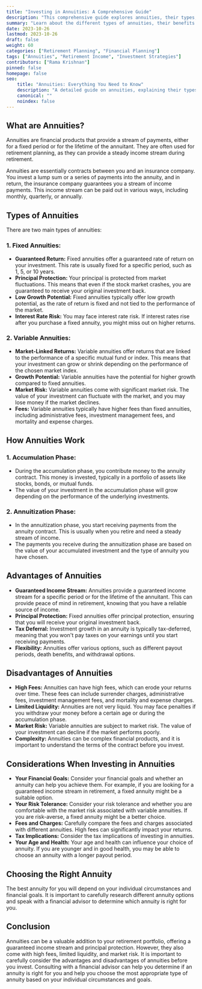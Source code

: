 ```yaml
---
title: "Investing in Annuities: A Comprehensive Guide"
description: "This comprehensive guide explores annuities, their types, advantages, disadvantages, and considerations for investing in them."
summary: "Learn about the different types of annuities, their benefits and drawbacks, and how to determine if they are a suitable investment for your financial goals."
date: 2023-10-26
lastmod: 2023-10-26
draft: false
weight: 60
categories: ["Retirement Planning", "Financial Planning"]
tags: ["Annuities", "Retirement Income", "Investment Strategies"]
contributors: ["Rama Krishnan"]
pinned: false
homepage: false
seo:
    title: "Annuities: Everything You Need to Know"
    description: "A detailed guide on annuities, explaining their types, advantages, disadvantages, and considerations for investment."
    canonical: ""
    noindex: false
---
```


## What are Annuities?

Annuities are financial products that provide a stream of payments, either for a fixed period or for the lifetime of the annuitant. They are often used for retirement planning, as they can provide a steady income stream during retirement. 

Annuities are essentially contracts between you and an insurance company. You invest a lump sum or a series of payments into the annuity, and in return, the insurance company guarantees you a stream of income payments. This income stream can be paid out in various ways, including monthly, quarterly, or annually.

## Types of Annuities

There are two main types of annuities:

### **1. Fixed Annuities:**

* **Guaranteed Return:** Fixed annuities offer a guaranteed rate of return on your investment. This rate is usually fixed for a specific period, such as 1, 5, or 10 years. 
* **Principal Protection:** Your principal is protected from market fluctuations. This means that even if the stock market crashes, you are guaranteed to receive your original investment back.
* **Low Growth Potential:** Fixed annuities typically offer low growth potential, as the rate of return is fixed and not tied to the performance of the market. 
* **Interest Rate Risk:** You may face interest rate risk. If interest rates rise after you purchase a fixed annuity, you might miss out on higher returns.

### **2. Variable Annuities:**

* **Market-Linked Returns:** Variable annuities offer returns that are linked to the performance of a specific mutual fund or index. This means that your investment can grow or shrink depending on the performance of the chosen market index. 
* **Growth Potential:** Variable annuities have the potential for higher growth compared to fixed annuities. 
* **Market Risk:** Variable annuities come with significant market risk. The value of your investment can fluctuate with the market, and you may lose money if the market declines. 
* **Fees:** Variable annuities typically have higher fees than fixed annuities, including administrative fees, investment management fees, and mortality and expense charges.

## How Annuities Work

### **1. Accumulation Phase:**

* During the accumulation phase, you contribute money to the annuity contract. This money is invested, typically in a portfolio of assets like stocks, bonds, or mutual funds. 
* The value of your investment in the accumulation phase will grow depending on the performance of the underlying investments.

### **2. Annuitization Phase:**

* In the annuitization phase, you start receiving payments from the annuity contract. This is usually when you retire and need a steady stream of income. 
* The payments you receive during the annuitization phase are based on the value of your accumulated investment and the type of annuity you have chosen.

## Advantages of Annuities

* **Guaranteed Income Stream:** Annuities provide a guaranteed income stream for a specific period or for the lifetime of the annuitant. This can provide peace of mind in retirement, knowing that you have a reliable source of income.
* **Principal Protection:** Fixed annuities offer principal protection, ensuring that you will receive your original investment back.
* **Tax Deferral:** Investment growth in an annuity is typically tax-deferred, meaning that you won't pay taxes on your earnings until you start receiving payments.
* **Flexibility:** Annuities offer various options, such as different payout periods, death benefits, and withdrawal options.

## Disadvantages of Annuities

* **High Fees:** Annuities can have high fees, which can erode your returns over time. These fees can include surrender charges, administrative fees, investment management fees, and mortality and expense charges.
* **Limited Liquidity:** Annuities are not very liquid. You may face penalties if you withdraw your money before a certain age or during the accumulation phase.
* **Market Risk:** Variable annuities are subject to market risk. The value of your investment can decline if the market performs poorly.
* **Complexity:** Annuities can be complex financial products, and it is important to understand the terms of the contract before you invest.

## Considerations When Investing in Annuities

* **Your Financial Goals:** Consider your financial goals and whether an annuity can help you achieve them. For example, if you are looking for a guaranteed income stream in retirement, a fixed annuity might be a suitable option. 
* **Your Risk Tolerance:** Consider your risk tolerance and whether you are comfortable with the market risk associated with variable annuities. If you are risk-averse, a fixed annuity might be a better choice.
* **Fees and Charges:** Carefully compare the fees and charges associated with different annuities. High fees can significantly impact your returns.
* **Tax Implications:** Consider the tax implications of investing in annuities. 
* **Your Age and Health:** Your age and health can influence your choice of annuity. If you are younger and in good health, you may be able to choose an annuity with a longer payout period.

## Choosing the Right Annuity

The best annuity for you will depend on your individual circumstances and financial goals. It is important to carefully research different annuity options and speak with a financial advisor to determine which annuity is right for you.

## Conclusion

Annuities can be a valuable addition to your retirement portfolio, offering a guaranteed income stream and principal protection. However, they also come with high fees, limited liquidity, and market risk. It is important to carefully consider the advantages and disadvantages of annuities before you invest. Consulting with a financial advisor can help you determine if an annuity is right for you and help you choose the most appropriate type of annuity based on your individual circumstances and goals. 
